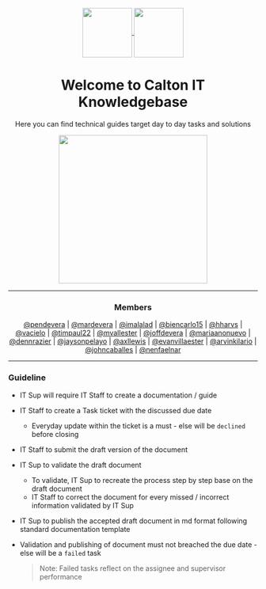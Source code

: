 <p align="center"> 
<a href="https://cwti.atlassian.net/servicedesk/customer/portal/6" target="_blank">
  <img width="100" align="center" src="https://user-images.githubusercontent.com/30513430/180415032-56c50e3a-a8d3-4bc1-a9a6-978940fa0cc2.png"/>
</a>
<a href="https://cwti.atlassian.net/servicedesk/customer/portal/3" target="_blank">
  <img width="100" align="center" src="https://user-images.githubusercontent.com/30513430/180415049-3eecfb29-a4fa-47d0-9984-4665fa10a17b.png"/>
</a>
</p>
  
<h1 align="center"><b> Welcome to Calton IT Knowledgebase </b></h1>
<p align="center">Here you can find technical guides target day to day tasks and solutions</p>
<p align="center"> <img src="https://user-images.githubusercontent.com/30513430/180406837-0b60e567-1355-4492-bdea-16dea48cb709.gif" width="300" /> </p>

---
<h3 align="center"><b> Members </b></h3>
<p align="center">
<a href="https://github.com/pendevera">@pendevera</a> |
<a href="https://github.com/mardevera">@mardevera</a> |
<a href="https://github.com/imalalad">@imalalad</a> |
<a href="https://github.com/biencarlo15">@biencarlo15</a> |
<a href="https://github.com/hharvs">@hharvs</a> |
<a href="https://github.com/vacielo">@vacielo</a> |
<a href="https://github.com/timpaul22">@timpaul22</a> |
<a href="https://github.com/mvallester">@mvallester</a> |
<a href="https://github.com/joffdevera">@joffdevera</a> |
<a href="https://github.com/mariaanonuevo">@mariaanonuevo</a> |
<a href="https://github.com/dennrazier">@dennrazier</a> |
<a href="https://github.com/jaysonpelayo">@jaysonpelayo</a> |
<a href="https://github.com/axllewis">@axllewis</a> |
<a href="https://github.com/evanvillaester">@evanvillaester</a> |
<a href="https://github.com/arvinkilario">@arvinkilario</a> |
<a href="https://github.com/johncaballes">@johncaballes</a> |
<a href="https://github.com/nenfaelnar">@nenfaelnar</a>
</p>

---
### Guideline  
- IT Sup will require IT Staff to create a documentation / guide

- IT Staff to create a Task ticket with the discussed due date
  - Everyday update within the ticket is a must - else will be `declined` before closing
 
- IT Staff to submit the draft version of the document

- IT Sup to validate the draft document
  - To validate, IT Sup to recreate the process step by step base on the draft document
  - IT Staff to correct the document for every missed / incorrect information validated by IT Sup
 
- IT Sup to publish the accepted draft document in md format following standard documentation template

- Validation and publishing of document must not breached the due date - else will be a `failed` task

  > Note: Failed tasks reflect on the assignee and supervisor performance
